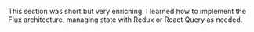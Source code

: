This section was short but very enriching. I learned how to implement the Flux architecture, managing state with Redux or React Query as needed.
